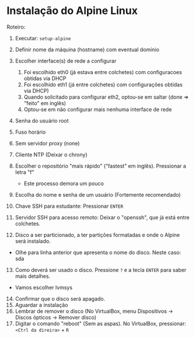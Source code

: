 # Instalação do Alpine Linux

Roteiro:

1. Executar: `setup-alpine`
2. Definir nome da máquina (hostname) com eventual domínio
3. Escolher interface(s) de rede a configurar
   1. Foi escolhido eth0 (já estava entre colchetes) com configuracoes obtidas via DHCP
   2. Foi escolhido eth1 (já entre colchetes) com configurações obtidas via DHCP)
   3. Quando solicitado para configurar eth2, optou-se em saltar (done => "feito" em inglês)
   4. Optou-se em não configurar mais nenhuma interface de rede

4. Senha do usuário root
5. Fuso horário
6. Sem servidor proxy (none)
7. Cliente NTP (Deixar o chrony)
8. Escolher o repositório "mais rápido" ("fastest" em inglês). Pressionar a letra "f"
   - Este processo demora um pouco

9. Escolha do nome e senha de um usuário (Fortemente recomendado)
10. Chave SSH para estudante: Pressionar `ENTER`
11. Servidor SSH para acesso remoto: Deixar o "openssh", que já está entre colchetes.
12. Disco a ser particionado, a ter partições formatadas e onde o Alpine será instalado.
   - Olhe para linha anterior que apresenta o nome do disco. Neste caso: sda

13. Como deverá ser usado o disco. Pressione `?` e a tecla `ENTER` para saber mais detalhes.
   - Vamos escolher lvmsys

14. Confirmar que o disco será apagado.
15. Aguardar a instalação
16. Lembrar de remover o disco (No VirtualBox, menu Dispositivos -> Discos ópticos -> Remover disco)
17. Digitar o comando "reboot" (Sem as aspas). No VirtualBox, pressionar: `<Ctrl da direira>` + `R`
